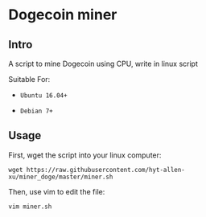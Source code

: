 # Dogecoin miner

## Intro

A script to mine Dogecoin using CPU, write in linux script

Suitable For:

- `Ubuntu 16.04+`

- `Debian 7+`

## Usage

First, wget the script into your linux computer:

```wget https://raw.githubusercontent.com/hyt-allen-xu/miner_doge/master/miner.sh```

Then, use vim to edit the file:

```vim miner.sh```


